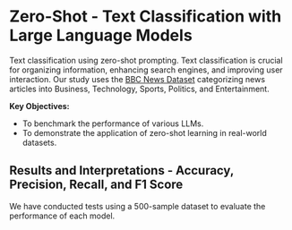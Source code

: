 # Zero-Shot - Text Classification with Large Language Models

Text classification using zero-shot prompting. Text classification is crucial for organizing information, enhancing search engines, and improving user interaction. Our study uses the [BBC News Dataset](https://www.kaggle.com/datasets/pariza/bbc-news-summary) categorizing news articles into Business, Technology, Sports, Politics, and Entertainment.

**Key Objectives:**

- To benchmark the performance of various LLMs.
- To demonstrate the application of zero-shot learning in real-world datasets.

## Results and Interpretations - Accuracy, Precision, Recall, and F1 Score

We have conducted tests using a 500-sample dataset to evaluate the performance of each model. 

